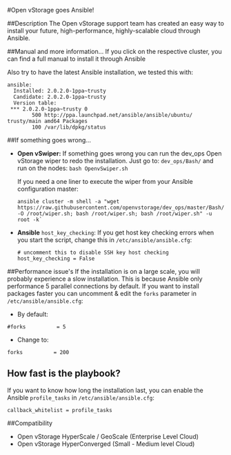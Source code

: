#Open vStorage goes Ansible!

##Description
The Open vStorage support team has created an easy way to install your future, high-performance, highly-scalable cloud through Ansible. 

##Manual and more information...
If you click on the respective cluster, you can find a full manual to install it through Ansible

Also try to have the latest Ansible installation, we tested this with:
```
ansible:
  Installed: 2.0.2.0-1ppa~trusty
  Candidate: 2.0.2.0-1ppa~trusty
  Version table:
 *** 2.0.2.0-1ppa~trusty 0
        500 http://ppa.launchpad.net/ansible/ansible/ubuntu/ trusty/main amd64 Packages
        100 /var/lib/dpkg/status
```

##If something goes wrong...

* **Open vSwiper:**
  If something goes wrong you can run the dev_ops Open vStorage wiper to redo the installation. 
  Just go to: `dev_ops/Bash/` and run on the nodes: `bash OpenvSwiper.sh`
  
  If you need a one liner to execute the wiper from your Ansible configuration master:
  ```
  ansible cluster -m shell -a "wget https://raw.githubusercontent.com/openvstorage/dev_ops/master/Bash/OpenvSwiper.sh -O /root/wiper.sh; bash /root/wiper.sh; bash /root/wiper.sh" -u root -k`
  ```

* **Ansible** `host_key_checking`: 
  If you get host key checking errors when you start the script, change this in `/etc/ansible/ansible.cfg`:
  ```
  # uncomment this to disable SSH key host checking
  host_key_checking = False
  ```
  
##Performance issue's
If the installation is on a large scale, you will probably experience a slow installation.
This is because Ansible only performance 5 parallel connections by default.
If you want to install packages faster you can uncomment & edit the `forks` parameter in `/etc/ansible/ansible.cfg`:

* By default: 
```
#forks          = 5
```

* Change to: 
```
forks          = 200
```

## How fast is the playbook?
If you want to know how long the installation last, you can enable the Ansible `profile_tasks` in `/etc/ansible/ansible.cfg`:
``` 
callback_whitelist = profile_tasks 
```

##Compatibility
* Open vStorage HyperScale / GeoScale (Enterprise Level Cloud)
* Open vStorage HyperConverged (Small - Medium level Cloud)
